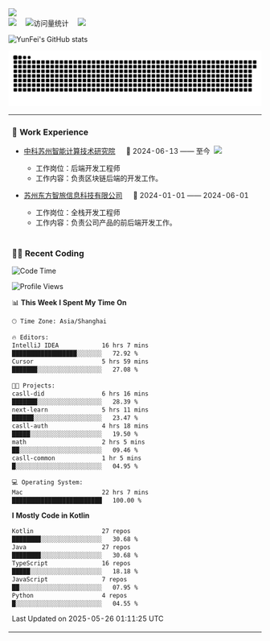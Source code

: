   <!-- dynamic typing effect 动态打字效果 -->
  <div>
    <a href="http://yunfei.plus">
      <img src="https://readme-typing-svg.demolab.com?font=Fira+Code&pause=1000&width=435&lines=console.log(%22Hello%2C%20World%22);祝您今天愉快!&center=true&size=27" />
    </a>
  </div>

  <div>
    <a href="http://yunfei.plus/"><img src="https://img.shields.io/badge/Website-博客-8c36db" /></a>&emsp;
    <!-- visitor -->
    <img src="https://komarev.com/ghpvc/?username=yunfeidog&label=Views&color=orange&style=flat" alt="访问量统计" />&emsp;
    <!-- wakatime -->    
    <a href="https://wakatime.com/@yunfeidog"><img src="https://wakatime.com/badge/user/42d0678c-368b-448b-9a77-5d21c5b55352.svg" /></a>
  </div>

![YunFei's GitHub stats](https://github-readme-stats.vercel.app/api?username=yunfeidog)

![snake](./dist/github-contribution-grid-snake.svg)


<table>

<tr><td>

### 🏢 Work Experience

<img align="right" width="88" src="https://cdn.jsdelivr.net/gh/yunfeidog/yunfeidog/assets/images/yuanze.png" />

- [中科苏州智能计算技术研究院](http://iict.ac.cn/sy) &emsp; 📌 2024-06-13 —— 至今

    - 工作岗位：后端开发工程师
    - 工作内容：负责区块链后端的开发工作。

- [苏州东方智旅信息科技有限公司](http://www.leyoobao.com/) &emsp; 📌 2024-01-01 —— 2024-06-01

    - 工作岗位：全栈开发工程师
    - 工作内容：负责公司产品的前后端开发工作。

</td></tr>

<tr><td>

### 👩‍💻 Recent Coding

<!--START_SECTION:waka-->
![Code Time](http://img.shields.io/badge/Code%20Time-3%2C070%20hrs%2017%20mins-blue)

![Profile Views](http://img.shields.io/badge/Profile%20Views-1-blue)

📊 **This Week I Spent My Time On** 

```text
🕑︎ Time Zone: Asia/Shanghai

🔥 Editors: 
IntelliJ IDEA            16 hrs 7 mins       ██████████████████░░░░░░░   72.92 % 
Cursor                   5 hrs 59 mins       ███████░░░░░░░░░░░░░░░░░░   27.08 % 

🐱‍💻 Projects: 
casll-did                6 hrs 16 mins       ███████░░░░░░░░░░░░░░░░░░   28.39 % 
next-learn               5 hrs 11 mins       ██████░░░░░░░░░░░░░░░░░░░   23.47 % 
casll-auth               4 hrs 18 mins       █████░░░░░░░░░░░░░░░░░░░░   19.50 % 
math                     2 hrs 5 mins        ██░░░░░░░░░░░░░░░░░░░░░░░   09.46 % 
casll-common             1 hr 5 mins         █░░░░░░░░░░░░░░░░░░░░░░░░   04.95 % 

💻 Operating System: 
Mac                      22 hrs 7 mins       █████████████████████████   100.00 % 
```

**I Mostly Code in Kotlin** 

```text
Kotlin                   27 repos            ████████░░░░░░░░░░░░░░░░░   30.68 % 
Java                     27 repos            ████████░░░░░░░░░░░░░░░░░   30.68 % 
TypeScript               16 repos            █████░░░░░░░░░░░░░░░░░░░░   18.18 % 
JavaScript               7 repos             ██░░░░░░░░░░░░░░░░░░░░░░░   07.95 % 
Python                   4 repos             █░░░░░░░░░░░░░░░░░░░░░░░░   04.55 % 
```




 Last Updated on 2025-05-26 01:11:25 UTC
<!--END_SECTION:waka-->

</td></tr>
<table>
